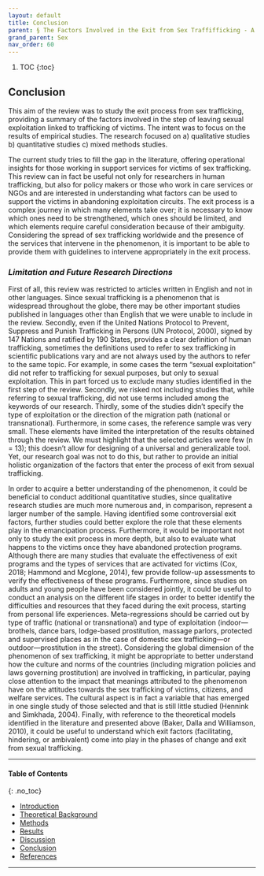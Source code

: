 ```yaml
---
layout: default
title: Conclusion 
parent: § The Factors Involved in the Exit from Sex Traffifficking - A Review
grand_parent: Sex
nav_order: 60 
---
```

<style>
.dont-break-out {
  /* These are technically the same, but use both */
  overflow-wrap: break-word;
  word-wrap: break-word;

     -ms-word-break: break-all;
  /* This is the dangerous one in WebKit, as it breaks things wherever */
  word-break: break-all;
  /* Instead use this non-standard one: */
  word-break: break-word;
}

.youtube-container {
    position: relative;
    width: 100%;
    height: 0;
    padding-bottom: 56.25%;
}
.youtube-video {
    position: absolute;
    top: 0;
    left: 0;
    width: 100%;
    height: 100%;
}

</style>

<div class="dont-break-out" markdown="1">

1. TOC
{:toc}

## Conclusion
This aim of the review was to study the exit process from sex trafficking, providing a summary of the factors involved in the step of leaving sexual exploitation linked to trafficking of victims. The intent was to focus on the results of empirical studies. The research focused on a) qualitative studies b) quantitative studies c) mixed methods studies.

The current study tries to fill the gap in the literature, offering operational insights for those working in support services for victims of sex trafficking. This review can in fact be useful not only for researchers in human trafficking, but also for policy makers or those who work in care services or NGOs and are interested in understanding what factors can be used to support the victims in abandoning exploitation circuits. The exit process is a complex journey in which many elements take over; it is necessary to know which ones need to be strengthened, which ones should be limited, and which elements require careful consideration because of their ambiguity. Considering the spread of sex trafficking worldwide and the presence of the services that intervene in the phenomenon, it is important to be able to provide them with guidelines to intervene appropriately in the exit process.

### *Limitation and Future Research Directions*

First of all, this review was restricted to articles written in English and not in other languages. Since sexual trafficking is a phenomenon that is widespread throughout the globe, there may be other important studies published in languages other than English that we were unable to include in the review. Secondly, even if the United Nations Protocol to Prevent, Suppress and Punish Trafficking in Persons (UN Protocol, 2000), signed by 147 Nations and ratified by 190 States, provides a clear definition of human trafficking, sometimes the definitions used to refer to sex trafficking in scientific publications vary and are not always used by the authors to refer to the same topic. For example, in some cases the term “sexual exploitation” did not refer to trafficking for sexual purposes, but only to sexual exploitation. This in part forced us to exclude many studies identified in the first step of the review. Secondly, we risked not including studies that, while referring to sexual trafficking, did not use terms included among the keywords of our research. Thirdly, some of the studies didn’t specify the type of exploitation or the direction of the migration path (national or transnational). Furthermore, in some cases, the reference sample was very small. These elements have limited the interpretation of the results obtained through the review. We must highlight that the selected articles were few (n = 13); this doesn’t allow for designing of a universal and generalizable tool. Yet, our research goal was not to do this, but rather to provide an initial holistic organization of the factors that enter the process of exit from sexual trafficking.

In order to acquire a better understanding of the phenomenon, it could be beneficial to conduct additional quantitative studies, since qualitative research studies are much more numerous and, in comparison, represent a larger number of the sample. Having identified some controversial exit factors, further studies could better explore the role that these elements play in the emancipation process. Furthermore, it would be important not only to study the exit process in more depth, but also to evaluate what happens to the victims once they have abandoned protection programs. Although there are many studies that evaluate the effectiveness of exit programs and the types of services that are activated for victims (Cox, 2018; Hammond and Mcglone, 2014), few provide follow-up assessments to verify the effectiveness of these programs. Furthermore, since studies on adults and young people have been considered jointly, it could be useful to conduct an analysis on the different life stages in order to better identify the difficulties and resources that they faced during the exit process, starting from personal life experiences. Meta-regressions should be carried out by type of traffic (national or transnational) and type of exploitation (indoor— brothels, dance bars, lodge-based prostitution, massage parlors, protected and supervised places as in the case of domestic sex trafficking—or outdoor—prostitution in the street). Considering the global dimension of the phenomenon of sex trafficking, it might be appropriate to better understand how the culture and norms of the countries (including migration policies and laws governing prostitution) are involved in trafficking, in particular, paying close attention to the impact that meanings attributed to the phenomenon have on the attitudes towards the sex trafficking of victims, citizens, and welfare services. The cultural aspect is in fact a variable that has emerged in one single study of those selected and that is still little studied (Hennink and Simkhada, 2004). Finally, with reference to the theoretical models identified in the literature and presented above (Baker, Dalla and Williamson, 2010), it could be useful to understand which exit factors (facilitating, hindering, or ambivalent) come into play in the phases of change and exit from sexual trafficking.

***

#### Table of Contents
{: .no_toc}

<ul><li> <a href="/docs/sex/the-factors-involvoed-in-the-exit-from-sex-trafficking-a-review-1/">Introduction</a></li><li> <a href="/docs/sex/the-factors-involvoed-in-the-exit-from-sex-trafficking-a-review-2/">Theoretical Background</a></li><li> <a href="/docs/sex/the-factors-involvoed-in-the-exit-from-sex-trafficking-a-review-3/">Methods</a></li><li> <a href="/docs/sex/the-factors-involvoed-in-the-exit-from-sex-trafficking-a-review-4/">Results</a></li><li> <a href="/docs/sex/the-factors-involvoed-in-the-exit-from-sex-trafficking-a-review-5/">Discussion</a></li><li> <a href="/docs/sex/the-factors-involvoed-in-the-exit-from-sex-trafficking-a-review-6/">Conclusion</a></li><li> <a href="/docs/sex/the-factors-involvoed-in-the-exit-from-sex-trafficking-a-review-7/">References</a></li></ul>

***

</div>
